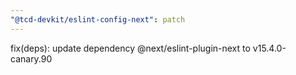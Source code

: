 ```yaml
---
"@tcd-devkit/eslint-config-next": patch
---
```


fix(deps): update dependency @next/eslint-plugin-next to v15.4.0-canary.90
